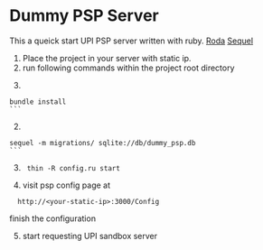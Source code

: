 # Dummy PSP Server
This a queick start UPI PSP server written with ruby.
[Roda](http://roda.jeremyevans.net/)
[Sequel](http://sequel.jeremyevans.net/)

1. Place the project in your server with static ip.
2. run following commands within the project root directory
  1. ```
    bundle install
    ```

  2. ```
    sequel -m migrations/ sqlite://db/dummy_psp.db
    ```
3. ```
    thin -R config.ru start
   ```
4. visit psp config page at
  ```
    http://<your-static-ip>:3000/Config
  ```
   finish the configuration
   
5. start requesting UPI sandbox server
